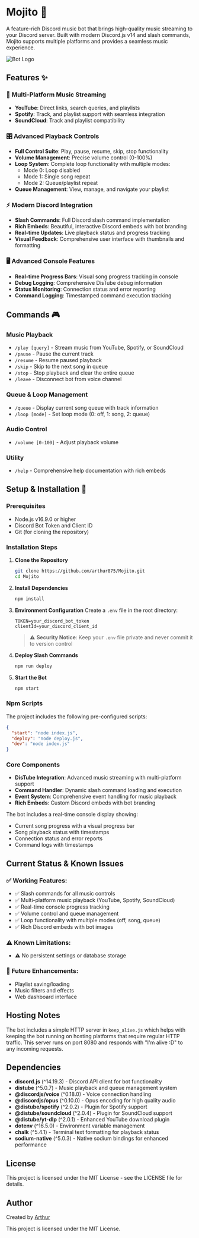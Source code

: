 # Mojito 🍹

A feature-rich Discord music bot that brings high-quality music streaming to your Discord server. Built with modern Discord.js v14 and slash commands, Mojito supports multiple platforms and provides a seamless music experience.

![Bot Logo](assets/images/bot_profile_image.png)



## Features ✨

### 🎵 **Multi-Platform Music Streaming**
- **YouTube**: Direct links, search queries, and playlists
- **Spotify**: Track, and playlist support with seamless integration
- **SoundCloud**: Track and playlist compatibility

### 🎛️ **Advanced Playback Controls**
- **Full Control Suite**: Play, pause, resume, skip, stop functionality
- **Volume Management**: Precise volume control (0-100%)
- **Loop System**: Complete loop functionality with multiple modes:
  - Mode 0: Loop disabled
  - Mode 1: Single song repeat
  - Mode 2: Queue/playlist repeat
- **Queue Management**: View, manage, and navigate your playlist

### ⚡ **Modern Discord Integration**
- **Slash Commands**: Full Discord slash command implementation
- **Rich Embeds**: Beautiful, interactive Discord embeds with bot branding
- **Real-time Updates**: Live playback status and progress tracking
- **Visual Feedback**: Comprehensive user interface with thumbnails and formatting

### 🖥️ **Advanced Console Features**
- **Real-time Progress Bars**: Visual song progress tracking in console
- **Debug Logging**: Comprehensive DisTube debug information
- **Status Monitoring**: Connection status and error reporting
- **Command Logging**: Timestamped command execution tracking

## Commands 🎮

### Music Playback
- `/play [query]` - Stream music from YouTube, Spotify, or SoundCloud
- `/pause` - Pause the current track
- `/resume` - Resume paused playback
- `/skip` - Skip to the next song in queue
- `/stop` - Stop playback and clear the entire queue
- `/leave` - Disconnect bot from voice channel

### Queue & Loop Management
- `/queue` - Display current song queue with track information
- `/loop [mode]` - Set loop mode (0: off, 1: song, 2: queue)

### Audio Control
- `/volume [0-100]` - Adjust playback volume

### Utility
- `/help` - Comprehensive help documentation with rich embeds

## Setup & Installation 🚀

### Prerequisites
- Node.js v16.9.0 or higher
- Discord Bot Token and Client ID
- Git (for cloning the repository)

### Installation Steps

1. **Clone the Repository**
   ```bash
   git clone https://github.com/arthur875/Mojito.git
   cd Mojito
   ```

2. **Install Dependencies**
   ```bash
   npm install
   ```

3. **Environment Configuration**
   Create a `.env` file in the root directory:
   ```env
   TOKEN=your_discord_bot_token
   clientId=your_discord_client_id
   ```
   > ⚠️ **Security Notice**: Keep your `.env` file private and never commit it to version control
   
4. **Deploy Slash Commands**
   ```bash
   npm run deploy
   ```

5. **Start the Bot**
   ```bash
   npm start
   ```

### Npm Scripts
The project includes the following pre-configured scripts:
```json
{
  "start": "node index.js",
  "deploy": "node deploy.js", 
  "dev": "node index.js"
}
```
### Core Components
- **DisTube Integration**: Advanced music streaming with multi-platform support
- **Command Handler**: Dynamic slash command loading and execution
- **Event System**: Comprehensive event handling for music playback
- **Rich Embeds**: Custom Discord embeds with bot branding

The bot includes a real-time console display showing:

- Current song progress with a visual progress bar
- Song playback status with timestamps
- Connection status and error reports
- Command logs with timestamps

## Current Status & Known Issues

### ✅ Working Features:
- ✅ Slash commands for all music controls
- ✅ Multi-platform music playback (YouTube, Spotify, SoundCloud)
- ✅ Real-time console progress tracking
- ✅ Volume control and queue management
- ✅ Loop functionality with multiple modes (off, song, queue)
- ✅ Rich Discord embeds with bot images

### ⚠️ Known Limitations:
- ⚠️ No persistent settings or database storage

### 🔄 Future Enhancements:
- Playlist saving/loading
- Music filters and effects
- Web dashboard interface

## Hosting Notes

The bot includes a simple HTTP server in `keep_alive.js` which helps with keeping the bot running on hosting platforms that require regular HTTP traffic. This server runs on port 8080 and responds with "I'm alive :D" to any incoming requests.

## Dependencies

- **discord.js** (^14.19.3) - Discord API client for bot functionality
- **distube** (^5.0.7) - Music playback and queue management system
- **@discordjs/voice** (^0.18.0) - Voice connection handling
- **@discordjs/opus** (^0.10.0) - Opus encoding for high quality audio
- **@distube/spotify** (^2.0.2) - Plugin for Spotify support
- **@distube/soundcloud** (^2.0.4) - Plugin for SoundCloud support
- **@distube/yt-dlp** (^2.0.1) - Enhanced YouTube download plugin
- **dotenv** (^16.5.0) - Environment variable management
- **chalk** (^5.4.1) - Terminal text formatting for playback status
- **sodium-native** (^5.0.3) - Native sodium bindings for enhanced performance

## License

This project is licensed under the MIT License - see the LICENSE file for details.

## Author

Created by [Arthur](https://github.com/arthur875)

This project is licensed under the MIT License.
